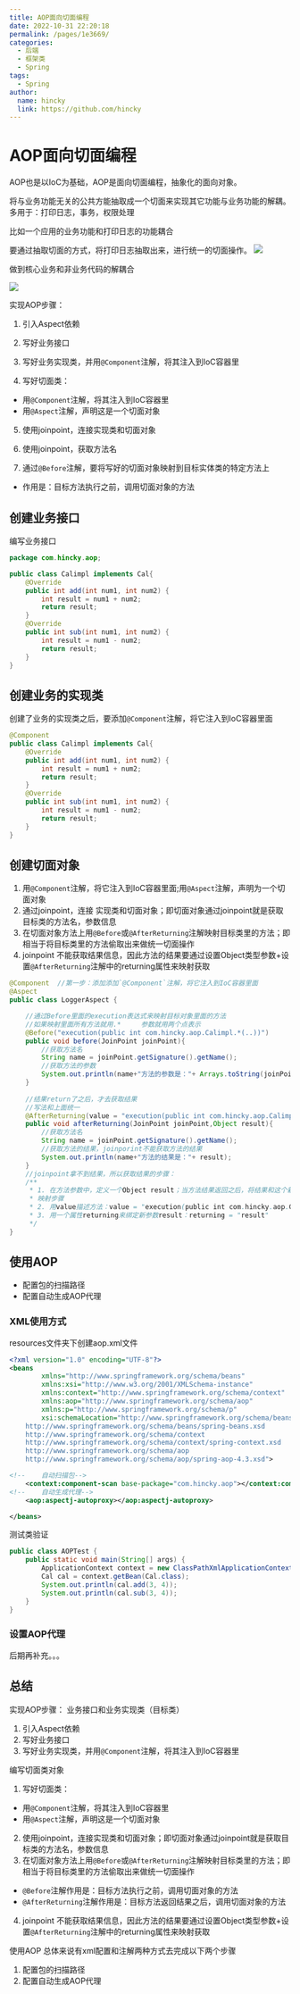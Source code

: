 ```yaml
---
title: AOP面向切面编程
date: 2022-10-31 22:20:18
permalink: /pages/1e3669/
categories: 
  - 后端
  - 框架类
  - Spring
tags: 
  - Spring
author: 
  name: hincky
  link: https://github.com/hincky
---
```

# AOP面向切面编程

AOP也是以IoC为基础，AOP是面向切面编程，抽象化的面向对象。

将与业务功能无关的公共方能抽取成一个切面来实现其它功能与业务功能的解耦。
多用于：打印日志，事务，权限处理

<!-- more -->
比如一个应用的业务功能和打印日志的功能耦合

要通过抽取切面的方式，将打印日志抽取出来，进行统一的切面操作。
![](img/aop-1.png)

做到核心业务和非业务代码的解耦合

![](img/aop-2.png)

实现AOP步骤：
1. 引入Aspect依赖
2. 写好业务接口
3. 写好业务实现类，并用`@Component`注解，将其注入到IoC容器里

4. 写好切面类：
- 用`@Component`注解，将其注入到IoC容器里
- 用`@Aspect`注解，声明这是一个切面对象
5. 使用joinpoint，连接实现类和切面对象
6. 使用joinpoint，获取方法名

7. 通过`@Before`注解，要将写好的切面对象映射到目标实体类的特定方法上
- 作用是：目标方法执行之前，调用切面对象的方法 



## 创建业务接口

编写业务接口
```java
package com.hincky.aop;

public class Calimpl implements Cal{
    @Override
    public int add(int num1, int num2) {
        int result = num1 + num2;
        return result;
    }
    @Override
    public int sub(int num1, int num2) {
        int result = num1 - num2;
        return result;
    }
}
```

## 创建业务的实现类

创建了业务的实现类之后，要添加`@Component`注解，将它注入到IoC容器里面

```java
@Component
public class Calimpl implements Cal{
    @Override
    public int add(int num1, int num2) {
        int result = num1 + num2;
        return result;
    }
    @Override
    public int sub(int num1, int num2) {
        int result = num1 - num2;
        return result;
    }
}
```

## 创建切面对象

1. 用`@Component`注解，将它注入到IoC容器里面;用`@Aspect`注解，声明为一个切面对象
2. 通过joinpoint，连接 实现类和切面对象；即切面对象通过joinpoint就是获取目标类的方法名，参数信息
3. 在切面对象方法上用`@Before`或`@AfterReturning`注解映射目标类里的方法；即相当于将目标类里的方法偷取出来做统一切面操作
4. joinpoint 不能获取结果信息，因此方法的结果要通过设置Object类型参数+设置`@AfterReturning`注解中的returning属性来映射获取


```java
@Component  //第一步：添加添加`@Component`注解，将它注入到IoC容器里面
@Aspect
public class LoggerAspect {

    //通过Before里面的execution表达式来映射目标对象里面的方法
    //如果映射里面所有方法就用.*     参数就用两个点表示
    @Before("execution(public int com.hincky.aop.Calimpl.*(..))")
    public void before(JoinPoint joinPoint){
        //获取方法名
        String name = joinPoint.getSignature().getName();
        //获取方法的参数
        System.out.println(name+"方法的参数是："+ Arrays.toString(joinPoint.getArgs()));
    }
    
    //结果return了之后，才去获取结果
    //写法和上面统一
    @AfterReturning(value = "execution(public int com.hincky.aop.Calimpl.*(..))",returning = "result")
    public void afterReturning(JoinPoint joinPoint,Object result){
        //获取方法名
        String name = joinPoint.getSignature().getName();
        //获取方法的结果，joinporint不能获取方法的结果
        System.out.println(name+"方法的结果是："+ result);
    }
    //joinpoint拿不到结果，所以获取结果的步骤：
    /**
     * 1. 在方法参数中，定义一个Object result；当方法结果返回之后，将结果和这个新定义的参数映射起来
     * 映射步骤
     * 2. 用value描述方法：value = "execution(public int com.hincky.aop.Calimpl.*(..))"
     * 3. 用一个属性returning来绑定新参数result：returning = "result"
     */
}
```

## 使用AOP
- 配置包的扫描路径
- 配置自动生成AOP代理

### XML使用方式

resources文件夹下创建aop.xml文件
```xml
<?xml version="1.0" encoding="UTF-8"?>
<beans
        xmlns="http://www.springframework.org/schema/beans"
        xmlns:xsi="http://www.w3.org/2001/XMLSchema-instance"
        xmlns:context="http://www.springframework.org/schema/context"
        xmlns:aop="http://www.springframework.org/schema/aop"
        xmlns:p="http://www.springframework.org/schema/p"
        xsi:schemaLocation="http://www.springframework.org/schema/beans
    http://www.springframework.org/schema/beans/spring-beans.xsd
    http://www.springframework.org/schema/context
    http://www.springframework.org/schema/context/spring-context.xsd
    http://www.springframework.org/schema/aop
    http://www.springframework.org/schema/aop/spring-aop-4.3.xsd">

<!--    自动扫描包-->
    <context:component-scan base-package="com.hincky.aop"></context:component-scan>
<!--    自动生成代理-->
    <aop:aspectj-autoproxy></aop:aspectj-autoproxy>

</beans>
```

测试类验证

```java
public class AOPTest {
    public static void main(String[] args) {
        ApplicationContext context = new ClassPathXmlApplicationContext("aop.xml");
        Cal cal = context.getBean(Cal.class);
        System.out.println(cal.add(3, 4));
        System.out.println(cal.sub(3, 4));
    }
}
```

### 设置AOP代理

后期再补充。。。


## 总结

实现AOP步骤：
业务接口和业务实现类（目标类）
1. 引入Aspect依赖
2. 写好业务接口
3. 写好业务实现类，并用`@Component`注解，将其注入到IoC容器里

编写切面类对象
1. 写好切面类：
- 用`@Component`注解，将其注入到IoC容器里
- 用`@Aspect`注解，声明这是一个切面对象
2. 使用joinpoint，连接实现类和切面对象；即切面对象通过joinpoint就是获取目标类的方法名，参数信息
3. 在切面对象方法上用`@Before`或`@AfterReturning`注解映射目标类里的方法；即相当于将目标类里的方法偷取出来做统一切面操作
- `@Before`注解作用是：目标方法执行之前，调用切面对象的方法 
- `@AfterReturning`注解作用是：目标方法返回结果之后，调用切面对象的方法
4. joinpoint 不能获取结果信息，因此方法的结果要通过设置Object类型参数+设置`@AfterReturning`注解中的returning属性来映射获取

使用AOP
总体来说有xml配置和注解两种方式去完成以下两个步骤
1. 配置包的扫描路径
2. 配置自动生成AOP代理
